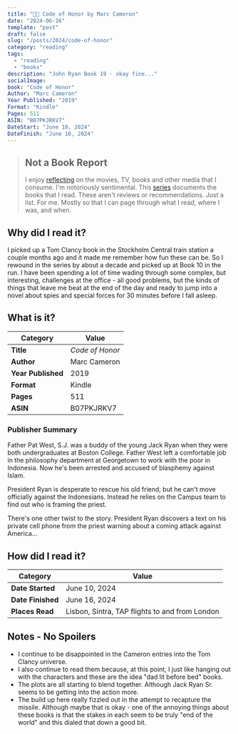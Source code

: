 ```yaml
---
title: "💾🌊 Code of Honor by Marc Cameron"
date: "2024-06-16"
template: "post"
draft: false
slug: "/posts/2024/code-of-honor"
category: "reading"
tags:
  - "reading"
  - "books"
description: "John Ryan Book 19 - okay fine..."
socialImage:
book: "Code of Honor"
Author: "Marc Cameron"
Year Published: "2019"
Format: "Kindle"
Pages: 511
ASIN: "B07PKJRKV7"
DateStart: "June 10, 2024"
DateFinish: "June 16, 2024"
---
```


> ## Not a Book Report
> I enjoy [reflecting](https://blog.samrhea.com/posts/2019/analyze-media-habits) on the movies, TV, books and other media that I consume. I'm notoriously sentimental. This [series](https://blog.samrhea.com/category/reading) documents the books that I read. These aren't reviews or recommendations. Just a list. For me. Mostly so that I can page through what I read, where I was, and when.

## Why did I read it?
I picked up a Tom Clancy book in the Stockholm Central train station a couple months ago and it made me remember how fun these can be. So I rewound in the series by about a decade and picked up at Book 10 in the run. I have been spending a lot of time wading through some complex, but interesting, challenges at the office - all good problems, but the kinds of things that leave me beat at the end of the day and ready to jump into a novel about spies and special forces for 30 minutes before I fall asleep.

## What is it?
|Category|Value|
|---|---|
|**Title**|*Code of Honor*|
|**Author**|Marc Cameron|
|**Year Published**|2019|
|**Format**|Kindle|
|**Pages**|511|
|**ASIN**|B07PKJRKV7|

### Publisher Summary

Father Pat West, S.J. was a buddy of the young Jack Ryan when they were both undergraduates at Boston College. Father West left a comfortable job in the philosophy department at Georgetown to work with the poor in Indonesia. Now he's been arrested and accused of blasphemy against Islam.

President Ryan is desperate to rescue his old friend, but he can't move officially against the Indonesians. Instead he relies on the Campus team to find out who is framing the priest.

There's one other twist to the story. President Ryan discovers a text on his private cell phone from the priest warning about a coming attack against America...

## How did I read it?
|Category|Value|
|---|---|
|**Date Started**|June 10, 2024|
|**Date Finished**|June 16, 2024|
|**Places Read**|Lisbon, Sintra, TAP flights to and from London|

## Notes - No Spoilers
* I continue to be disappointed in the Cameron entries into the Tom Clancy universe.
* I also continue to read them because, at this point, I just like hanging out with the characters and these are the idea "dad lit before bed" books.
* The plots are all starting to blend together. Although Jack Ryan Sr. seems to be getting into the action more.
* The build up here really fizzled out in the attempt to recapture the missile. Although maybe that is okay - one of the annoying things about these books is that the stakes in each seem to be truly "end of the world" and this dialed that down a good bit.